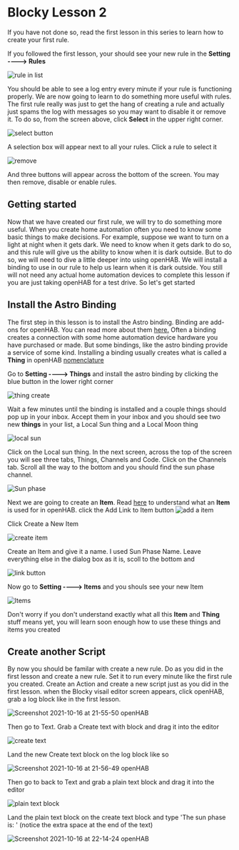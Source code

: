 # Blocky Lesson 2
If you have not done so, read the first lesson in this series to learn how to create your first rule. 

If you followed the first lesson, your should see your new rule in the **Setting ----> Rules**

![rule in list](https://user-images.githubusercontent.com/25418996/137604777-d870bb88-47f4-4bcc-a7a9-404f34e5c559.png)

You should be able to see a log entry every minute if your rule is functioning properly. We are now going to learn to do something more useful with rules. The first rule really was just to get the hang of creating a rule and actually just spams the log with messages so you may want to disable it or remove it. To do so, from the screen above, click **Select** in the upper right corner.

![select button](https://user-images.githubusercontent.com/25418996/137604993-8ae17957-3e5c-459e-813a-87ee569b43bb.png)

A selection box will appear next to all your rules. Click a rule to select it

![remove](https://user-images.githubusercontent.com/25418996/137604995-39396c1e-1904-4592-aa97-9a5a632cdda9.png)

And three buttons will appear across the bottom of the screen. You may then remove, disable or enable rules.
## Getting started
Now that we have created our first rule, we will try to do something more useful. When you create home automation often you need to know some basic things to make decisions. For example, suppose we want to turn on a light at night when it gets dark. We need to know when it gets dark to do so, and this rule will give us the ability to know when it is dark outside. But to do so, we will need to dive a little deeper into using openHAB. We will install a binding to use in our rule to help us learn when it is dark outside. You still will not need any actual home automation devices to complete this lesson if you are just taking openHAB for a test drive. So let's get started
## Install the Astro Binding
The first step in this lesson is to install the Astro binding. Binding are add-ons for openHAB. You can read more about them [here.](https://www.openhab.org/docs/tutorial/things_simple.html) Often a binding creates a connection with some home automation device hardware you have purchased or made. But some bindings, like the astro binding provide a service of some kind. Installing a binding usually creates what is called a **Thing** in openHAB [nomenclature](https://en.wikipedia.org/wiki/Nomenclature)

Go to **Setting ----> Things** and install the astro binding by clicking the blue button in the lower right corner

![thing create](https://user-images.githubusercontent.com/25418996/137605790-2a931199-5ef2-4b7f-b7cf-80d73be39185.png)

Wait a few minutes until the binding is installed and a couple things should pop up in your inbox. Accept them in your inbox and you should see two new **things** in your list, a Local Sun thing and a Local Moon thing

![local sun](https://user-images.githubusercontent.com/25418996/137606449-2af007a2-efb3-41c7-96ba-08393b083563.png)

Click on the Local sun thing. In the next screen, across the top of the screen you will see three tabs, Things, Channels and Code. Click on the Channels tab. Scroll all the way to the bottom and you should find the sun phase channel. 

![Sun phase](https://user-images.githubusercontent.com/25418996/137606399-ab3bf822-8e87-4072-ba0d-07d4f7946534.png)

Next we are going to create an **Item**. Read [here](https://www.openhab.org/docs/concepts/items.html) to understand what an **Item** is used for in openHAB. click the Add Link to Item button ![add a item](https://user-images.githubusercontent.com/25418996/137606608-f2e959ac-e761-4cde-ac81-f2e265221b42.png)

Click Create a New Item

![create item](https://user-images.githubusercontent.com/25418996/137606837-8374bf59-ccef-4ba0-b271-7864e7090f1b.png)

Create an Item and give it a name. I used Sun Phase Name. Leave everything else in the dialog box as it is, scoll to the bottom and 

![link button](https://user-images.githubusercontent.com/25418996/137607045-cb74b0f4-0aac-4055-b121-9089022a5c60.png)

Now go to **Setting ----> Items** and you shouls see your new Item
  
  ![Items](https://user-images.githubusercontent.com/25418996/137606756-41a6a2ec-0a0d-48b4-b2d0-954fe71167d8.png)

Don't worry if you don't understand exactly what all this **Item** and **Thing** stuff means yet, you will learn soon enough how to use these things and items you created
## Create another Script
By now you should be familar with create a new rule. Do as you did in the first lesson and create a new rule. Set it to run every minute like the first rule you created. Create an Action and create a new script just as you did in the first lesson. when the Blocky visail editor screen appears, click openHAB, grab a log block like in the first lesson.

![Screenshot 2021-10-16 at 21-55-50 openHAB](https://user-images.githubusercontent.com/25418996/137607483-a79b634c-2221-46fe-b1fb-cbcc10916a9a.png)

Then go to Text. Grab a Create text with block and drag it into the editor

![create text](https://user-images.githubusercontent.com/25418996/137607654-cddbd35d-fba4-46cf-825c-9220466ad0fd.png)

Land the new Create text block on the log block like so

![Screenshot 2021-10-16 at 21-56-49 openHAB](https://user-images.githubusercontent.com/25418996/137607671-154d6bf5-dc19-4869-8195-759aea538a97.png)

Then go to back to Text and grab a plain text block and drag it into the editor

![plain text block](https://user-images.githubusercontent.com/25418996/137607539-b597eb59-a807-4468-9a97-1af312d345f2.png)

Land the plain text block on the create text block and type 'The sun phase is: ' (notice the extra space at the end of the text)

![Screenshot 2021-10-16 at 22-14-24 openHAB](https://user-images.githubusercontent.com/25418996/137607844-137a34e9-8d26-443e-85b4-24800f19a7e5.png)



